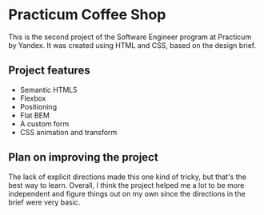# Practicum Coffee Shop

This is the second project of the Software Engineer program at Practicum by Yandex. It was created using HTML and CSS, based on the design brief.

## Project features

- Semantic HTML5
- Flexbox
- Positioning
- Flat BEM
- A custom form
- CSS animation and transform

## Plan on improving the project

The lack of explicit directions made this one kind of tricky, but that's the best way to learn. Overall, I think the project helped me a lot to be more independent and figure things out on my own since the directions in the brief were very basic. 
